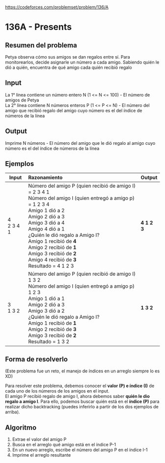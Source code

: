 https://codeforces.com/problemset/problem/136/A

# 136A - Presents

## Resumen del problema
Petya observa cómo sus amigos se dan regalos entre sí. Para monitorearlos, decide asignarle un número a cada amigo. Sabiendo quién le dió a quién, encuentra de qué amigo cada quién recibió regalo

## Input
La 1° línea contiene un número entero N (1 <= N <= 100) - El número de amigos de Petya \
La 2° línea contiene N números enteros P (1 <= P <= N) - El número del amigo que recibió regalo del amigo cuyo número es el del índice de números de la línea

## Output
Imprime N números - El número del amigo que le dió regalo al amigo cuyo número es el del índice de números de la línea

## Ejemplos
| Input             | Razonamiento  | Output    |
| ----------------- | :------------ | --------- |
| 4 <br> 2 3 4 1     | Número del amigo P (quien recibió de amigo I) = 2 3 4 1 <br> Número del amigo I (quien entregó a amigo p) = 1 2 3 4 <br> Amigo 1 dió a 2 <br> Amigo 2 dió a 3 <br> Amigo 3 dió a 4 <br> Amigo 4 dió a 1 <br> ¿Quién le dió regalo a Amigo I? <br> Amigo 1 recibió de **4** <br> Amigo 2 recibió de **1** <br> Amigo 3 recibió de **2** <br> Amigo 4 recibió de **3** <br> Resultado = 4 1 2 3  | **4 1 2 3** |
| 3 <br> 1 3 2       | Número del amigo P (quien recibió de amigo I) 1 3 2 <br> Número del amigo I (quien entregó a amigo p) 1 2 3 <br> Amigo 1 dió a 1 <br> Amigo 2 dió a 3 <br> Amigo 3 dió a 2 <br> ¿Quién le dió regalo a Amigo I? <br> Amigo 1 recibió de **1** <br> Amigo 2 recibió de **3** <br> Amigo 3 recibió de **2** <br> Resultado = 1 3 2  | **1 3 2** |          

## Forma de resolverlo
(Este problema fue un reto, el manejo de índices en un arreglo siempre lo es XD)

Para resolver este problema, debemos conocer el **valor (P) e índice (I)** de cada uno de los números de los amigos en el input. \
El amigo P recibió regalo de amigo I, ahora debemos saber **quién le dio regalo a amigo I**. Para ello, podemos buscar quién está en el **índice (P)** para realizar dicho backtracking (puedes inferirlo a partir de los dos ejemplos de arriba).

## Algoritmo
1) Extrae el valor del amigo P
2) Busca en el arreglo qué amigo está en el índice P-1
3) En un nuevo arreglo, escribe el número del amigo P en el índice I-1
4) Imprime el arreglo resultante
